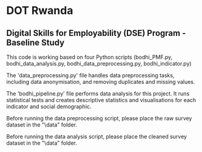 # DOT Rwanda
## Digital Skills for Employability (DSE) Program -  Baseline Study

This code is working based on four Python scripts (bodhi_PMF.py, bodhi_data_analysis.py, bodhi_data_preprocessing.py, bodhi_indicator.py)

The 'data_preprocessing.py' file handles data preprocessing tasks, including data anonymisation, and removing duplicates and missing values.

The 'bodhi_pipeline.py' file performs data analysis for this project. It runs statistical tests and creates descriptive statistics and visualisations for each indicator and social demographic.

Before running the data preprocessing script, please place the raw survey dataset in the "\data" folder.

Before running the data analysis script, please place the cleaned survey dataset in the "\data" folder.